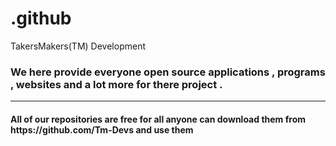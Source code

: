 # .github
TakersMakers(TM) Development
<h3>We here provide everyone open source applications , programs , websites and a lot more for there project . </h3>
<hr>
<h4> All of our repositories are free for all anyone can download them from https://github.com/Tm-Devs and use them </h4>
